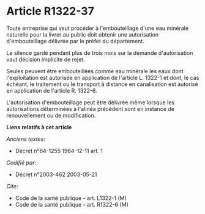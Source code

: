 # Article R1322-37

Toute entreprise qui veut procéder à l'embouteillage d'une eau minérale naturelle pour la livrer au public doit obtenir une
autorisation d'embouteillage délivrée par le préfet du département.

Le silence gardé pendant plus de trois mois sur la demande d'autorisation vaut décision implicite de rejet.

Seules peuvent être embouteillées comme eau minérale les eaux dont l'exploitation est autorisée en application de l'article
L. 1322-1 et dont, le cas échéant, le traitement ou le transport à distance en canalisation est autorisé en application de
l'article R. 1322-6.

L'autorisation d'embouteillage peut être délivrée même lorsque les autorisations déterminées à l'alinéa précédent sont en
instance de renouvellement ou de modification.

**Liens relatifs à cet article**

_Anciens textes_:

  - Décret n°64-1255 1964-12-11 art. 1

_Codifié par_:

  - Décret n°2003-462 2003-05-21

_Cite_:

  - Code de la santé publique - art. L1322-1 (M)
  - Code de la santé publique - art. R1322-6 (M)
